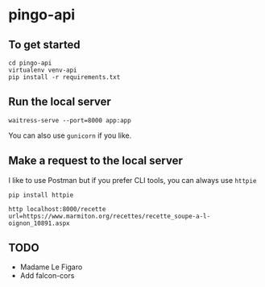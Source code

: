 # pingo-api

## To get started

```
cd pingo-api
virtualenv venv-api
pip install -r requirements.txt
```

## Run the local server

```
waitress-serve --port=8000 app:app
```

You can also use `gunicorn` if you like.

## Make a request to the local server

I like to use Postman but if you prefer CLI tools, you can always use `httpie`

```
pip install httpie

http localhost:8000/recette url=https://www.marmiton.org/recettes/recette_soupe-a-l-oignon_10891.aspx
```

## TODO

- Madame Le Figaro
- Add falcon-cors
